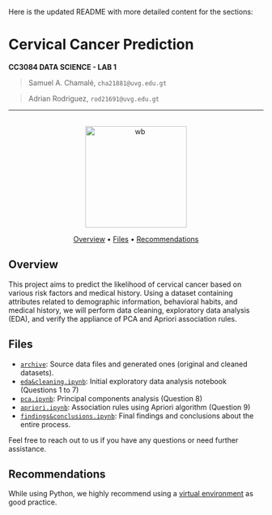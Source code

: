 Here is the updated README with more detailed content for the sections:

# Cervical Cancer Prediction

**CC3084 DATA SCIENCE - LAB 1**

> Samuel A. Chamalé, `cha21881@uvg.edu.gt`

> Adrian Rodriguez, `rod21691@uvg.edu.gt`

---

<p align="center">
  <br>
  <img src="https://www.hcmarbella.com/wp-content/uploads/2022/04/canceres_ginecologicos.gif" alt="wb" width="200">
  <br>
</p>
<p align="center" >
  <a href="#overview">Overview</a> •
  <a href="#files">Files</a> •
  <a href="#recommendations">Recommendations</a>
</p>

## Overview

This project aims to predict the likelihood of cervical cancer based on various risk factors and medical history. Using a dataset containing attributes related to demographic information, behavioral habits, and medical history, we will perform data cleaning, exploratory data analysis (EDA), and verify the appliance of PCA and Apriori association rules.

## Files

- [`archive`](archive): Source data files and generated ones (original and cleaned datasets).
- [`eda&cleaning.ipynb`](eda&cleaning.ipynb): Initial exploratory data analysis notebook (Questions 1 to 7)
- [`pca.ipynb`](pca.ipynb): Principal components analysis (Question 8)
- [`apriori.ipynb`](apriori.ipynb): Association rules using Apriori algorithm (Question 9)
- [`findings&conclusions.ipynb`](findings&conclusions.ipynb): Final findings and conclusions about the entire process.

Feel free to reach out to us if you have any questions or need further assistance.

## Recommendations

While using Python, we highly recommend using a [virtual environment](https://packaging.python.org/en/latest/guides/installing-using-pip-and-virtual-environments/) as good practice.
